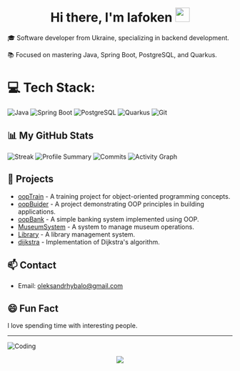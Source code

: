 <h1 align="center">Hi there, I'm <a target="_blank">lafoken</a> 
<img src="https://github.com/blackcater/blackcater/raw/main/images/Hi.gif" height="32"/></h1>

🎓 Software developer from Ukraine, specializing in backend development.

📚 Focused on mastering Java, Spring Boot, PostgreSQL, and Quarkus.

# 💻 Tech Stack:
![Java](https://img.shields.io/badge/-Java-007396?style=for-the-badge&logo=java&logoColor=white)
![Spring Boot](https://img.shields.io/badge/Spring%20Boot-6DB33F?style=for-the-badge&logo=spring-boot&logoColor=white)
![PostgreSQL](https://img.shields.io/badge/PostgreSQL-4169E1?style=for-the-badge&logo=postgresql&logoColor=white)
![Quarkus](https://img.shields.io/badge/Quarkus-4695EB?style=for-the-badge&logo=quarkus&logoColor=white)
![Git](https://img.shields.io/badge/git-%23F05033.svg?style=for-the-badge&logo=git&logoColor=white)

## 📊 My GitHub Stats
![Streak](https://github-readme-streak-stats.herokuapp.com/?user=lafoken&theme=radical) ![Profile Summary](https://github-profile-summary-cards.vercel.app/api/cards/profile-details?username=lafoken&theme=2077) ![Commits](https://github-profile-summary-cards.vercel.app/api/cards/productive-time?username=lafoken&theme=2077&utcOffset=2)
![Activity Graph](https://github-readme-activity-graph.vercel.app/graph?username=lafoken&theme=merko&area=true&hide_border=true&custom_title=Past%20Months%20Activity&color=FFB6C1&bg_color=FFF0F5)

## 🌟 Projects
- [oopTrain](https://github.com/lafoken/oopTrain) - A training project for object-oriented programming concepts.
- [oopBuider](https://github.com/lafoken/oopBuider) - A project demonstrating OOP principles in building applications.
- [oopBank](https://github.com/lafoken/oopBank) - A simple banking system implemented using OOP.
- [MuseumSystem](https://github.com/lafoken/MuseumSystem) - A system to manage museum operations.
- [Library](https://github.com/lafoken/Library) - A library management system.
- [dijkstra](https://github.com/lafoken/dijkstra) - Implementation of Dijkstra's algorithm.

## 📫 Contact
- Email: [oleksandrhybalo@gmail.com](mailto:oleksandrhybalo@gmail.com)

## 😄 Fun Fact
I love spending time with interesting people.

---

![Coding](https://media.giphy.com/media/LmNwrBhejkK9EFP504/giphy.gif)

<div align="center">
    <img src="https://komarev.com/ghpvc/?username=lafoken&color=pink" />
</div>
